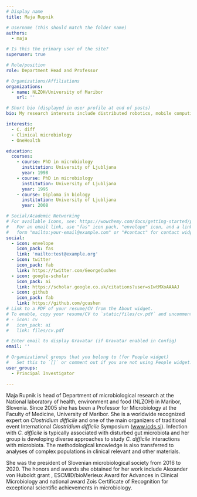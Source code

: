 ```yaml
---
# Display name
title: Maja Rupnik

# Username (this should match the folder name)
authors:
  - maja

# Is this the primary user of the site?
superuser: true

# Role/position
role: Department Head and Professor

# Organizations/Affiliations
organizations:
  - name: NLZOH/University of Maribor
    url: ''

# Short bio (displayed in user profile at end of posts)
bio: My research interests include distributed robotics, mobile computing and programmable matter.

interests:
  - C. diff
  - Clinical microbiology
  - OneHealth

education:
  courses:
    - course: PhD in microbiology
      institution: University of Ljubljana
      year: 1998
    - course: PhD in microbiology
      institution: University of Ljubljana
      year: 1995
    - course: Diploma in biology
      institution: University of Ljubljana
      year: 2008

# Social/Academic Networking
# For available icons, see: https://wowchemy.com/docs/getting-started/page-builder/#icons
#   For an email link, use "fas" icon pack, "envelope" icon, and a link in the
#   form "mailto:your-email@example.com" or "#contact" for contact widget.
social:
  - icon: envelope
    icon_pack: fas
    link: 'mailto:test@example.org'
  - icon: twitter
    icon_pack: fab
    link: https://twitter.com/GeorgeCushen
  - icon: google-scholar
    icon_pack: ai
    link: https://scholar.google.co.uk/citations?user=sIwtMXoAAAAJ
  - icon: github
    icon_pack: fab
    link: https://github.com/gcushen
# Link to a PDF of your resume/CV from the About widget.
# To enable, copy your resume/CV to `static/files/cv.pdf` and uncomment the lines below.
# - icon: cv
#   icon_pack: ai
#   link: files/cv.pdf

# Enter email to display Gravatar (if Gravatar enabled in Config)
email: ''

# Organizational groups that you belong to (for People widget)
#   Set this to `[]` or comment out if you are not using People widget.
user_groups:
  - Principal Investigator

---
```


Maja Rupnik is head of Department of microbiological research at the National laboratory of health, environment and food (NLZOH) in Maribor, Slovenia. Since 2005 she has been a Professor for Microbiology at the Faculty of Medicine, University of Maribor. She is a worldwide recognized expert on _Clostridium difficile_ and one of the main organizers of traditional event International _Clostridium difficile_ Symposium (www.icds.si). Infection with _C. difficile_ is typically associated with disturbed gut microbiota and her group is developing diverse approaches to study _C. difficile_ interactions with microbiota. The methodological knowledge is also transferred to analyses of complex populations in clinical relevant and other materials. 

She was the president of Slovenian microbiological society from 2016 to 2020. The honors and awards she obtained for her work include Alexander von Huboldt grant , ESCMID/bioMerieux Award for Advances in Clinical Microbiology and national award Zois Certificate of Recognition for exceptional scientific achievements in microbiology.
